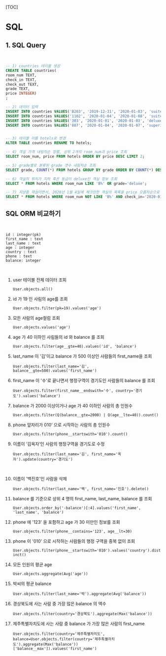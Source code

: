 [TOC]

# SQL



## 1. SQL Query

<br>

```sql
-- 1) countries 테이블 생성
CREATE TABLE countries(
room_num TEXT,
check_in TEXT,
check_out TEXT,
grade TEXT,
price INTEGER)
;

-- 2) 데이터 입력
INSERT INTO countries VALUES('B203', '2019-12-31', '2020-01-03', 'suite' , 900);
INSERT INTO countries VALUES('1102', '2020-01-04', '2020-01-08', 'suite' , 850);
INSERT INTO countries VALUES('303', '2020-01-01', '2020-01-03', 'deluxe' , 500);
INSERT INTO countries VALUES('807', '2020-01-04', '2020-01-07', 'superior' , 300);


-- 3) 테이블 이름 hotels로 변경
ALTER TABLE countries RENAME TO hotels;

-- 4) 객실 가격 내림차순 정렬, 상위 2개의 room_num과 price 조회
SELECT room_num, price FROM hotels ORDER BY price DESC LIMIT 2;

-- 5) grade별로 분류된 grade 갯수 내림차순 조회
SELECT grade, COUNT(*) FROM hotels GROUP BY grade ORDER BY COUNT(*) DESC;

-- 6) 객실의 위치가 지하 혹은 등급이 deluxe인 객실 정보 조회
SELECT * FROM hotels WHERE room_num LIKE 'B%' OR grade='deluxe';

-- 7) 지상층 객실이면서, 2020년 1월 4일에 체크인한 객실의 목록을 price 오름차순으로 조회
SELECT * FROM hotels WHERE room_num NOT LIKE 'B%' AND check_in='2020-01-04' ORDER BY price ASC;
```



## SQL ORM 비교하기

<br>

```
id : integer(pk)
first_name : text
last_name : text
age : integer
country : text
phone : text
balance: integer
```

<br>


1. user 테이블 전체 데이터 조회


   `User.objects.all()`
   <br>

2. id 가 19 인 사림의 age를 조회


   `User.objects.filter(pk=19).values('age')`
   <br>

3. 모든 사람의 age컬럼 조회

   

   `User.objects.values('age')`
   <br>

4. age 가 40 이하인 사림들의 id 와 balance 를 조회


   `User.objects.filter(age__gte=40).values('id', 'balance')`
   <br>

5. last_name 이 '김'이고 balance 가 500 이상인 사람들의 first_name을 조회


   `User.objects.filter(last_name='김', balance__gte=500).values('first_name')`
   <br>

6. first_name 이 '수'로 끝나면서 행정구역이 경기도인 사람들의 balance 를 조회


   `User.objects.filter(first_name__endswith='수', country='경기도').values('balance')`
   <br>

7. balance 가 2000 이상이거나 age 가 40 이하인 사람의 총 인원수


   `User.objects.filter(Q(balance__gte=2000) | Q(age__lte=40)).count()`
   <br>

8. phone 앞자리가 010’ 으로 시작하는 사람의 총 인원수


   `User.objects.filter(phone__startswith='010').count()`
   <br>

9. 이름이 ‘김옥자’인 사람의 행정구역을 경기도로 수정
   

   `User.objects.filter(last_name='김', first_name='옥자').update(country='경기도')`

   <br>

10. 이름이 '백진호'인 사람을 삭제
    

    `User.objects.filter(last_name='백', first_name='진호').delete()`
    <br>

11. balance 를 기준으로 상위 4 명의 first_name, last_name, balance 를 조회


    `User.objects.order_by('-balance')[:4].values('first_name', 'last_name', 'balance')`
    <br>

12. phone 에 '123' 을 포함하고 age 가 30 미만인 정보를 조회


    `User.objects.filter(phone__contains='123', age__lt=30)`
    <br>

13. phone 이 '010' 으로 시작하는 사람들의 행정 구역을 중복 없이 조회


    `User.objects.filter(phone__startswith='010').values('country').distinct()`
    <br>

14. 모든 인원의 평균 age


    `User.objects.aggregate(Avg('age'))`
    <br>

15. 박씨의 평균 balance


    `User.objects.filter(last_name='박').aggregate(Avg('balance'))`
    <br>

16. 경상북도에 사는 사람 중 가장 많은 balance 의 액수


    `User.objects.filter(country='경상북도').aggregate(Max('balance'))`
    <br>

17. 제주특별자치도에 사는 사람 중 balance 가 가장 많은 사람의 first_name


    `User.objects.filter(country='제주특별자치도', balance=User.objects.filter(country='제주특별자치도').aggregate(Max('balance'))['balance__max']).values('first_name')`
    <br>

